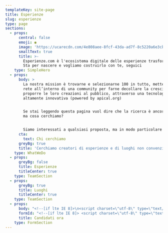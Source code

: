 ```yaml
---
templateKey: site-page
title: Esperienze
slug: esperienze
type: page
sections:
  - props:
      central: false
      emoji: ◉
      image: 'https://ucarecdn.com/4e808aee-8fcf-43da-ad7f-8c5220a6e3cb/'
      smallText: true
      title: >-
        Esperienze.com è l'ecosistema digitale delle esperienze trasformative.
        Sta per nascere e vogliamo costruirlo con te, seguici
    type: SimpleHero
  - props:
      body: >
        La nostra mission è trovarne e selezionarne 100 in tutto, metterli in
        rete all’interno di una community per farne decollare la crescita e
        proporre le loro creazioni al pubblico, attraverso una tecnologia
        altamente innovativa (powered by apical.org)


        Se stai leggendo questa pagina vuol dire che la ricerca è ancora aperta,
        ma cosa cerchiamo?


        Siamo interessati a qualsiasi proposta, ma in modo particolare a queste:
      cta:
        text: Chi cerchiamo
      greyBg: true
      title: 'Cerchiamo creatori di esperienze e di luoghi non convenzionali. '
    type: WhatWeDo
  - props:
      greyBg: false
      title: Esperienze
      titleCenter: true
    type: TeamSection
  - props:
      greyBg: true
      title: Luoghi
      titleCenter: true
    type: TeamSection
  - props:
      body: "<!--[if lte IE 8]>\n<script charset=\"utf-8\" type=\"text/javascript\" src=\"//js.hsforms.net/forms/v2-legacy.js\"></script>\n<![endif]-->\n<script charset=\"utf-8\" type=\"text/javascript\" src=\"//js.hsforms.net/forms/v2.js\"></script>\n<script>\n  hbspt.forms.create({\n\tportalId: \"5448232\",\n\tformId: \"8a771c01-513c-4b1e-a7d8-68b5ca87e4a1\"\n});\n</script>"
      formId: "<!--[if lte IE 8]> <script charset=\"utf-8\" type=\"text/javascript\" src=\"//js.hsforms.net/forms/v2-legacy.js\"></script> <![endif]--> <script charset=\"utf-8\" type=\"text/javascript\" src=\"//js.hsforms.net/forms/v2.js\"></script> <script>   hbspt.forms.create({ \tportalId: \"5448232\", \tformId: \"8a771c01-513c-4b1e-a7d8-68b5ca87e4a1\" }); </script>"
      title: Candidati ora
    type: FormSection
---
```


